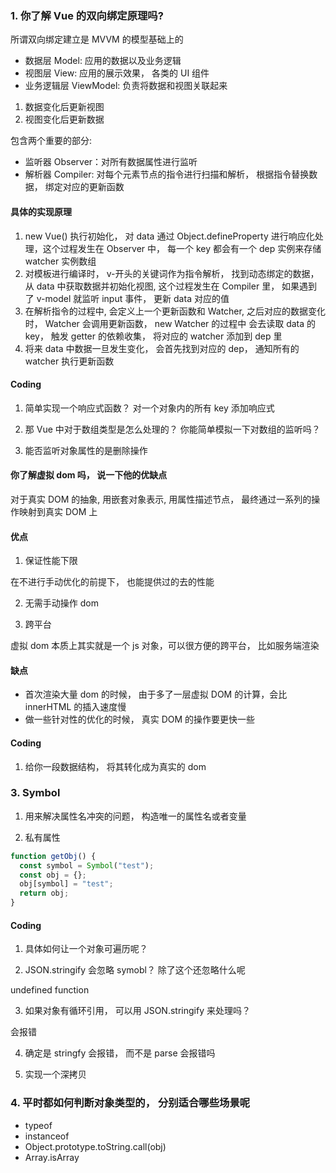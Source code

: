 ### 1. 你了解 Vue 的双向绑定原理吗?

所谓双向绑定建立是 MVVM 的模型基础上的

- 数据层 Model: 应用的数据以及业务逻辑
- 视图层 View: 应用的展示效果， 各类的 UI 组件
- 业务逻辑层 ViewModel: 负责将数据和视图关联起来

1. 数据变化后更新视图
2. 视图变化后更新数据

包含两个重要的部分:

- 监听器 Observer：对所有数据属性进行监听
- 解析器 Compiler: 对每个元素节点的指令进行扫描和解析， 根据指令替换数据， 绑定对应的更新函数

#### 具体的实现原理

1. new Vue() 执行初始化， 对 data 通过 Object.defineProperty 进行响应化处理，这个过程发生在 Observer 中，
   每一个 key 都会有一个 dep 实例来存储 watcher 实例数组
2. 对模板进行编译时， v-开头的关键词作为指令解析， 找到动态绑定的数据， 从 data 中获取数据并初始化视图,
   这个过程发生在 Compiler 里， 如果遇到了 v-model 就监听 input 事件， 更新 data 对应的值
3. 在解析指令的过程中, 会定义上一个更新函数和 Watcher, 之后对应的数据变化时， Watcher 会调用更新函数， new Watcher 的过程中
   会去读取 data 的 key， 触发 getter 的依赖收集， 将对应的 watcher 添加到 dep 里
4. 将来 data 中数据一旦发生变化， 会首先找到对应的 dep， 通知所有的 watcher 执行更新函数

#### Coding

1. 简单实现一个响应式函数？ 对一个对象内的所有 key 添加响应式

2. 那 Vue 中对于数组类型是怎么处理的？ 你能简单模拟一下对数组的监听吗？

3. 能否监听对象属性的是删除操作

#### 你了解虚拟 dom 吗， 说一下他的优缺点

对于真实 DOM 的抽象, 用嵌套对象表示, 用属性描述节点， 最终通过一系列的操作映射到真实 DOM 上

#### 优点

1. 保证性能下限

在不进行手动优化的前提下， 也能提供过的去的性能

2. 无需手动操作 dom

3. 跨平台

虚拟 dom 本质上其实就是一个 js 对象，可以很方便的跨平台， 比如服务端渲染

#### 缺点

- 首次渲染大量 dom 的时候， 由于多了一层虚拟 DOM 的计算，会比 innerHTML 的插入速度慢
- 做一些针对性的优化的时候， 真实 DOM 的操作要更快一些

#### Coding

1. 给你一段数据结构， 将其转化成为真实的 dom

### 3. Symbol

1. 用来解决属性名冲突的问题， 构造唯一的属性名或者变量

2. 私有属性

```js
function getObj() {
  const symbol = Symbol("test");
  const obj = {};
  obj[symbol] = "test";
  return obj;
}
```

#### Coding

1. 具体如何让一个对象可遍历呢？

2. JSON.stringify 会忽略 symobl？ 除了这个还忽略什么呢

undefined function

3. 如果对象有循环引用， 可以用 JSON.stringify 来处理吗？

会报错

4. 确定是 stringfy 会报错， 而不是 parse 会报错吗

5. 实现一个深拷贝

### 4. 平时都如何判断对象类型的， 分别适合哪些场景呢

- typeof
- instanceof
- Object.prototype.toString.call(obj)
- Array.isArray
